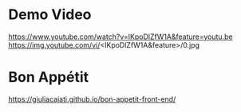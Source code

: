 # Demo Video

https://www.youtube.com/watch?v=IKpoDlZfW1A&feature=youtu.be
  https://img.youtube.com/vi/<IKpoDlZfW1A&feature>/0.jpg

# Bon Appétit

https://giuliacajati.github.io/bon-appetit-front-end/
